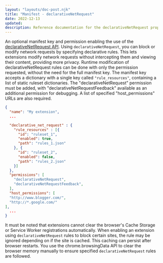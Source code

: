 ```yaml
---
layout: "layouts/doc-post.njk"
title: "Manifest - declarativeNetRequest"
date: 2022-12-13
updated: 
description: Reference documentation for the declarativeNetRequest property of manifest.json.
---
```


An optional manifest key and permission enabling the use of the [declarativeNetRequest API](/docs/extensions/reference/declarativeNetRequest/). Using `declarativeNetRequest`, you can block or modify network requests by specifying declarative rules. This lets extensions modify network requests without intercepting them and viewing their content, providing more privacy. Runtime modification of declarativeNetRequest rules can be done with only the permission requested, without the need for the full manifest key.
The manifest key accepts a dictionary with a single key called `"rule_resources"`, containing a list of static ruleset dictionaries. The "declarativeNetRequest" permission must be added, with "declarativeNetRequestFeedback" available as an additional permission for debugging. A list of specified  "host_permissions" URLs are also required.

```json
{
  "name": "My extension",
  ...

  "declarative_net_request" : {
    "rule_resources" : [{
      "id": "ruleset_1",
      "enabled": true,
      "path": "rules_1.json"
    }, {
      "id": "ruleset_2",
      "enabled": false,
      "path": "rules_2.json"
    }]
  },
  "permissions": [
    "declarativeNetRequest",
    "declarativeNetRequestFeedback",
  ],
  "host_permissions": [
  "http://www.blogger.com/",
  "http://*.google.com/"
],
  ...
}
```

It must be noted that extensions cannot clear the browser's Cache Storage or Service Worker registrations automatically. When enabling an extension using `declarativeNetRequest` rules to block certain sites, the rule may be ignored depending on if the site is cached. This caching can persist after browser restarts. You use the chrome.browsingData API to clear the browser memory manually to ensure specified `declarativeNetRequest` rules are followed. 

